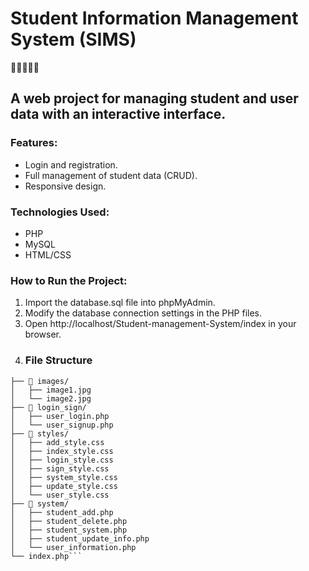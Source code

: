 # Student Information Management System (SIMS)

🌟✨🎉🎈🎁

## A web project for managing student and user data with an interactive interface.

### Features:
- Login and registration.
- Full management of student data (CRUD).
- Responsive design.

### Technologies Used:
- PHP
- MySQL
- HTML/CSS

### How to Run the Project:
1. Import the database.sql file into phpMyAdmin.
2. Modify the database connection settings in the PHP files.
3. Open http://localhost/Student-management-System/index in your browser.
4. ### File Structure
```📁 project1/
├── 📁 images/
│   ├── image1.jpg
│   └── image2.jpg
├── 📁 login_sign/
│   ├── user_login.php
│   └── user_signup.php
├── 📁 styles/
│   ├── add_style.css
│   ├── index_style.css
│   ├── login_style.css
│   ├── sign_style.css
│   ├── system_style.css
│   ├── update_style.css
│   └── user_style.css
├── 📁 system/
│   ├── student_add.php
│   ├── student_delete.php
│   ├── student_system.php
│   ├── student_update_info.php
│   └── user_information.php
└── index.php```
